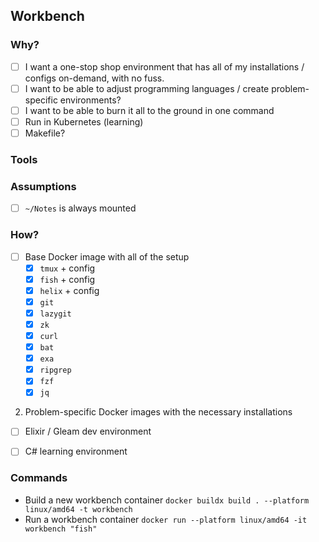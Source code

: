 ## Workbench

### Why?

- [ ] I want a one-stop shop environment that has all of my installations / configs on-demand, with no fuss.
- [ ] I want to be able to adjust programming languages / create problem-specific environments?
- [ ] I want to be able to burn it all to the ground in one command
- [ ] Run in Kubernetes (learning)
- [ ] Makefile?

### Tools


### Assumptions

- [ ] `~/Notes` is always mounted 

### How?

- [ ] Base Docker image with all of the setup
  - [x] `tmux` + config
  - [x] `fish` + config 
  - [x] `helix` + config
  - [x] `git`
  - [x] `lazygit`
  - [x] `zk`
  - [x] `curl`
  - [x] `bat`
  - [x] `exa`
  - [x] `ripgrep`
  - [x] `fzf`
  - [x] `jq`
2. Problem-specific Docker images with the necessary installations
  - [ ] Elixir / Gleam dev environment
  - [ ] C# learning environment


### Commands

- Build a new workbench container `docker buildx build . --platform linux/amd64 -t workbench`
- Run a workbench container `docker run --platform linux/amd64 -it workbench "fish"`

